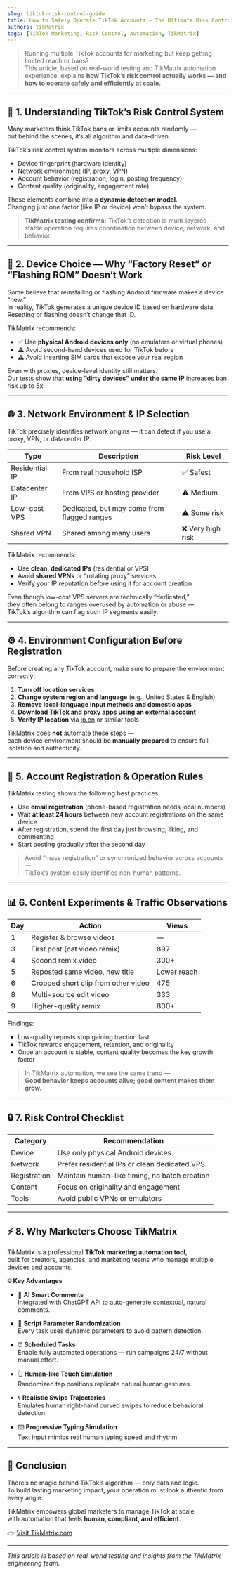 ```yaml
---
slug: tiktok-risk-control-guide
title: How to Safely Operate TikTok Accounts — The Ultimate Risk Control Guide
authors: tikMatrix
tags: [TikTok Marketing, Risk Control, Automation, TikMatrix]
---
```


> Running multiple TikTok accounts for marketing but keep getting limited reach or bans?  
> This article, based on real-world testing and TikMatrix automation experience, explains **how TikTok’s risk control actually works — and how to operate safely and efficiently at scale.**

<!-- truncate -->
---

## 🧠 1. Understanding TikTok’s Risk Control System

Many marketers think TikTok bans or limits accounts randomly —  
but behind the scenes, it’s all algorithm and data-driven.

TikTok’s risk control system monitors across multiple dimensions:

- Device fingerprint (hardware identity)
- Network environment (IP, proxy, VPN)
- Account behavior (registration, login, posting frequency)
- Content quality (originality, engagement rate)

These elements combine into a **dynamic detection model**.  
Changing just one factor (like IP or device) won’t bypass the system.

> **TikMatrix testing confirms:** TikTok’s detection is multi-layered —  
> stable operation requires coordination between device, network, and behavior.

---

## 📱 2. Device Choice — Why “Factory Reset” or “Flashing ROM” Doesn’t Work

Some believe that reinstalling or flashing Android firmware makes a device “new.”  
In reality, TikTok generates a unique device ID based on hardware data.  
Resetting or flashing doesn’t change that ID.

TikMatrix recommends:

- ✅ Use **physical Android devices only** (no emulators or virtual phones)  
- ⚠️ Avoid second-hand devices used for TikTok before  
- ⚠️ Avoid inserting SIM cards that expose your real region

Even with proxies, device-level identity still matters.  
Our tests show that **using “dirty devices” under the same IP** increases ban risk up to 5x.

---

## 🌐 3. Network Environment & IP Selection

TikTok precisely identifies network origins — it can detect if you use a proxy, VPN, or datacenter IP.

| Type | Description | Risk Level |
|------|--------------|------------|
| Residential IP | From real household ISP | ✅ Safest |
| Datacenter IP | From VPS or hosting provider | ⚠️ Medium |
| Low-cost VPS | Dedicated, but may come from flagged ranges | ⚠️ Some risk |
| Shared VPN | Shared among many users | ❌ Very high risk |

TikMatrix recommends:

- Use **clean, dedicated IPs** (residential or VPS)
- Avoid **shared VPNs** or “rotating proxy” services
- Verify your IP reputation before using it for account creation

Even though low-cost VPS servers are technically “dedicated,”  
they often belong to ranges overused by automation or abuse —  
TikTok’s algorithm can flag such IP segments easily.

---

## ⚙️ 4. Environment Configuration Before Registration

Before creating any TikTok account, make sure to prepare the environment correctly:

1. **Turn off location services**  
2. **Change system region and language** (e.g., United States & English)  
3. **Remove local-language input methods and domestic apps**  
4. **Download TikTok and proxy apps using an external account**  
5. **Verify IP location** via [ip.cn](https://ip.cn) or similar tools  

TikMatrix does **not** automate these steps —  
each device environment should be **manually prepared** to ensure full isolation and authenticity.

---

## 🧩 5. Account Registration & Operation Rules

TikMatrix testing shows the following best practices:

- Use **email registration** (phone-based registration needs local numbers)  
- Wait **at least 24 hours** between new account registrations on the same device  
- After registration, spend the first day just browsing, liking, and commenting  
- Start posting gradually after the second day

> Avoid “mass registration” or synchronized behavior across accounts —  
> TikTok’s system easily identifies non-human patterns.

---

## 📊 6. Content Experiments & Traffic Observations

| Day | Action | Views |
|------|--------|-------|
| 1 | Register & browse videos | — |
| 3 | First post (cat video remix) | 897 |
| 4 | Second remix video | 300+ |
| 5 | Reposted same video, new title | Lower reach |
| 6 | Cropped short clip from other video | 475 |
| 8 | Multi-source edit video | 333 |
| 9 | Higher-quality remix | 800+ |

Findings:

- Low-quality reposts stop gaining traction fast  
- TikTok rewards engagement, retention, and originality  
- Once an account is stable, content quality becomes the key growth factor  

> In TikMatrix automation, we see the same trend —  
> **Good behavior keeps accounts alive; good content makes them grow.**

---

## 🔒 7. Risk Control Checklist

| Category | Recommendation |
|-----------|----------------|
| Device | Use only physical Android devices |
| Network | Prefer residential IPs or clean dedicated VPS |
| Registration | Maintain human-like timing, no batch creation |
| Content | Focus on originality and engagement |
| Tools | Avoid public VPNs or emulators |

---

## ⚡ 8. Why Marketers Choose TikMatrix

TikMatrix is a professional **TikTok marketing automation tool**,  
built for creators, agencies, and marketing teams who manage multiple devices and accounts.

**💡 Key Advantages**

- 🤖 **AI Smart Comments**  
  Integrated with ChatGPT API to auto-generate contextual, natural comments.

- 🎲 **Script Parameter Randomization**  
  Every task uses dynamic parameters to avoid pattern detection.

- ⏰ **Scheduled Tasks**  
  Enable fully automated operations — run campaigns 24/7 without manual effort.

- 👆 **Human-like Touch Simulation**  
  Randomized tap positions replicate natural human gestures.

- 🌀 **Realistic Swipe Trajectories**  
  Emulates human right-hand curved swipes to reduce behavioral detection.

- ⌨️ **Progressive Typing Simulation**  
  Text input mimics real human typing speed and rhythm.

---

## 🏁 Conclusion

There’s no magic behind TikTok’s algorithm — only data and logic.  
To build lasting marketing impact, your operation must look authentic from every angle.

TikMatrix empowers global marketers to manage TikTok at scale  
with automation that feels **human, compliant, and efficient**.

👉 [Visit TikMatrix.com](https://www.tikmatrix.com)

---

_This article is based on real-world testing and insights from the TikMatrix engineering team._
